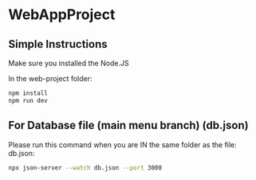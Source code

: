 # WebAppProject
 
## Simple Instructions

Make sure you installed the Node.JS

In the web-project folder:
```bash
npm install
npm run dev
```

##  For Database file (main menu branch) (db.json)

Please run this command when you are IN the same folder as the file: db.json:
```bash
npx json-server --watch db.json --port 3000
```
